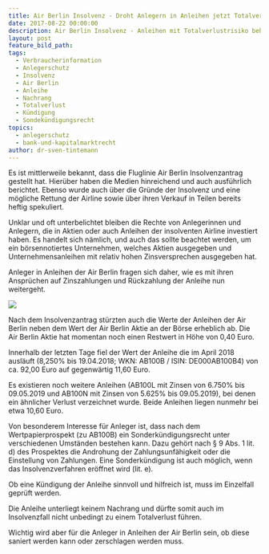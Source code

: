 ```yaml
---
title: Air Berlin Insolvenz - Droht Anlegern in Anleihen jetzt Totalverlust?
date: 2017-08-22 00:00:00
description: Air Berlin Insolvenz - Anleihen mit Totalverlustrisiko behaftet
layout: post
feature_bild_path:
tags:
  - Verbraucherinformation
  - Anlegerschutz
  - Insolvenz
  - Air Berlin
  - Anleihe
  - Nachrang
  - Totalverlust
  - Kündigung
  - Sondekündigungsrecht
topics:
  - anlegerschutz
  - bank-und-kapitalmarktrecht
author: dr-sven-tintemann
---
```



Es ist mittlerweile bekannt, dass die Fluglinie Air Berlin Insolvenzantrag gestellt hat. Hierüber haben die Medien hinreichend und auch ausführlich berichtet. Ebenso wurde auch über die Gründe der Insolvenz und eine mögliche Rettung der Airline sowie über ihren Verkauf in Teilen bereits heftig spekuliert.

Unklar und oft unterbelichtet bleiben die Rechte von Anlegerinnen und Anlegern, die in Aktien oder auch Anleihen der insolventen Airline investiert haben. Es handelt sich nämlich, und auch das sollte beachtet werden, um ein börsennotiertes Unternehmen, welches Aktien ausgegeben und Unternehmensanleihen mit relativ hohen Zinsversprechen ausgegeben hat.

Anleger in Anleihen der Air Berlin fragen sich daher, wie es mit ihren Ansprüchen auf Zinszahlungen und Rückzahlung der Anleihe nun weitergeht.

![](/uploads/versions/air-berlin-herzen-1---x----4032-3024x---.jpg)

Nach dem Insolvenzantrag stürzten auch die Werte der Anleihen der Air Berlin neben dem Wert der Air Berlin Aktie an der Börse erheblich ab. Die Air Berlin Aktie hat momentan noch einen Restwert in Höhe von 0,40 Euro.

Innerhalb der letzten Tage fiel der Wert der Anleihe die im April 2018 ausläuft (8,250% bis 19.04.2018; WKN: AB100B / ISIN: DE000AB100B4) von ca. 92,00 Euro auf gegenwärtig 11,60 Euro.

Es existieren noch weitere Anleihen (AB100L mit Zinsen von 6.750% bis 09.05.2019 und AB100N mit Zinsen von 5.625% bis 09.05.2019), bei denen ein ähnlicher Verlust verzeichnet wurde. Beide Anleihen liegen nunmehr bei etwa 10,60 Euro.

Von besonderem Interesse für Anleger ist, dass nach dem Wertpapierprospekt (zu AB100B) ein Sonderkündigungsrecht unter verschiedenen Umständen bestehen kann. Dazu gehört nach § 9 Abs. 1 lit. d) des Prospektes die Androhung der Zahlungsunfähigkeit oder die Einstellung von Zahlungen. Eine Sonderkündigung ist auch möglich, wenn das Insolvenzverfahren eröffnet wird (lit. e).

Ob eine Kündigung der Anleihe sinnvoll und hilfreich ist, muss im Einzelfall geprüft werden.

Die Anleihe unterliegt keinem Nachrang und dürfte somit auch im Insolvenzfall nicht unbedingt zu einem Totalverlust führen.

Wichtig wird aber für die Anleger in Anleihen der Air Berlin sein, ob diese saniert werden kann oder zerschlagen werden muss.
